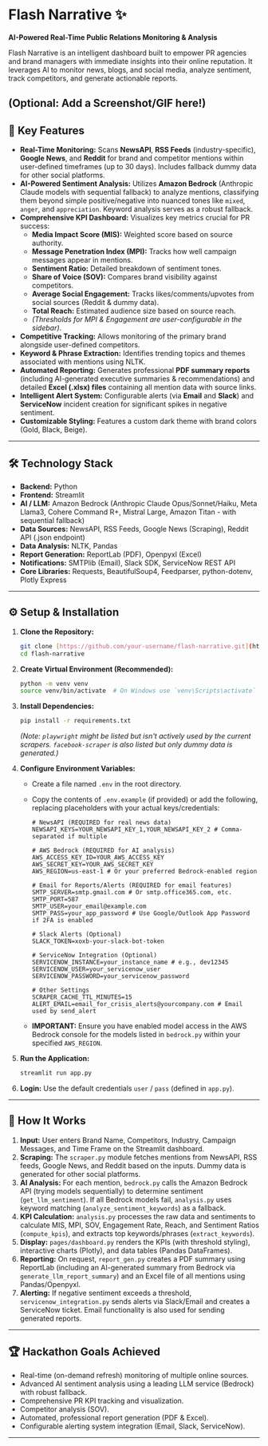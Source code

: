 # Flash Narrative ✨

**AI-Powered Real-Time Public Relations Monitoring & Analysis**

Flash Narrative is an intelligent dashboard built to empower PR agencies and brand managers with immediate insights into their online reputation. It leverages AI to monitor news, blogs, and social media, analyze sentiment, track competitors, and generate actionable reports.

**(Optional: Add a Screenshot/GIF here!)**
---

## 🚀 Key Features

* **Real-Time Monitoring:** Scans **NewsAPI**, **RSS Feeds** (industry-specific), **Google News**, and **Reddit** for brand and competitor mentions within user-defined timeframes (up to 30 days). Includes fallback dummy data for other social platforms.
* **AI-Powered Sentiment Analysis:** Utilizes **Amazon Bedrock** (Anthropic Claude models with sequential fallback) to analyze mentions, classifying them beyond simple positive/negative into nuanced tones like `mixed`, `anger`, and `appreciation`. Keyword analysis serves as a robust fallback.
* **Comprehensive KPI Dashboard:** Visualizes key metrics crucial for PR success:
    * **Media Impact Score (MIS):** Weighted score based on source authority.
    * **Message Penetration Index (MPI):** Tracks how well campaign messages appear in mentions.
    * **Sentiment Ratio:** Detailed breakdown of sentiment tones.
    * **Share of Voice (SOV):** Compares brand visibility against competitors.
    * **Average Social Engagement:** Tracks likes/comments/upvotes from social sources (Reddit & dummy data).
    * **Total Reach:** Estimated audience size based on source reach.
    * *(Thresholds for MPI & Engagement are user-configurable in the sidebar)*.
* **Competitive Tracking:** Allows monitoring of the primary brand alongside user-defined competitors.
* **Keyword & Phrase Extraction:** Identifies trending topics and themes associated with mentions using NLTK.
* **Automated Reporting:** Generates professional **PDF summary reports** (including AI-generated executive summaries & recommendations) and detailed **Excel (.xlsx) files** containing all mention data with source links.
* **Intelligent Alert System:** Configurable alerts (via **Email** and **Slack**) and **ServiceNow** incident creation for significant spikes in negative sentiment.
* **Customizable Styling:** Features a custom dark theme with brand colors (Gold, Black, Beige).

---

## 🛠️ Technology Stack

* **Backend:** Python
* **Frontend:** Streamlit
* **AI / LLM:** Amazon Bedrock (Anthropic Claude Opus/Sonnet/Haiku, Meta Llama3, Cohere Command R+, Mistral Large, Amazon Titan - with sequential fallback)
* **Data Sources:** NewsAPI, RSS Feeds, Google News (Scraping), Reddit API (.json endpoint)
* **Data Analysis:** NLTK, Pandas
* **Report Generation:** ReportLab (PDF), Openpyxl (Excel)
* **Notifications:** SMTPlib (Email), Slack SDK, ServiceNow REST API
* **Core Libraries:** Requests, BeautifulSoup4, Feedparser, python-dotenv, Plotly Express

---

## ⚙️ Setup & Installation

1.  **Clone the Repository:**
    ```bash
    git clone [https://github.com/your-username/flash-narrative.git](https://github.com/your-username/flash-narrative.git)
    cd flash-narrative
    ```

2.  **Create Virtual Environment (Recommended):**
    ```bash
    python -m venv venv
    source venv/bin/activate  # On Windows use `venv\Scripts\activate`
    ```

3.  **Install Dependencies:**
    ```bash
    pip install -r requirements.txt
    ```
    *(Note: `playwright` might be listed but isn't actively used by the current scrapers. `facebook-scraper` is also listed but only dummy data is generated.)*

4.  **Configure Environment Variables:**
    * Create a file named `.env` in the root directory.
    * Copy the contents of `.env.example` (if provided) or add the following, replacing placeholders with your actual keys/credentials:

        ```dotenv
        # NewsAPI (REQUIRED for real news data)
        NEWSAPI_KEYS=YOUR_NEWSAPI_KEY_1,YOUR_NEWSAPI_KEY_2 # Comma-separated if multiple

        # AWS Bedrock (REQUIRED for AI analysis)
        AWS_ACCESS_KEY_ID=YOUR_AWS_ACCESS_KEY
        AWS_SECRET_KEY=YOUR_AWS_SECRET_KEY
        AWS_REGION=us-east-1 # Or your preferred Bedrock-enabled region

        # Email for Reports/Alerts (REQUIRED for email features)
        SMTP_SERVER=smtp.gmail.com # Or smtp.office365.com, etc.
        SMTP_PORT=587
        SMTP_USER=your_email@example.com
        SMTP_PASS=your_app_password # Use Google/Outlook App Password if 2FA is enabled

        # Slack Alerts (Optional)
        SLACK_TOKEN=xoxb-your-slack-bot-token

        # ServiceNow Integration (Optional)
        SERVICENOW_INSTANCE=your_instance_name # e.g., dev12345
        SERVICENOW_USER=your_servicenow_user
        SERVICENOW_PASSWORD=your_servicenow_password

        # Other Settings
        SCRAPER_CACHE_TTL_MINUTES=15
        ALERT_EMAIL=email_for_crisis_alerts@yourcompany.com # Email used by send_alert
        ```
    * **IMPORTANT:** Ensure you have enabled model access in the AWS Bedrock console for the models listed in `bedrock.py` within your specified `AWS_REGION`.

5.  **Run the Application:**
    ```bash
    streamlit run app.py
    ```

6.  **Login:** Use the default credentials `user` / `pass` (defined in `app.py`).

---

## 📖 How It Works

1.  **Input:** User enters Brand Name, Competitors, Industry, Campaign Messages, and Time Frame on the Streamlit dashboard.
2.  **Scraping:** The `scraper.py` module fetches mentions from NewsAPI, RSS feeds, Google News, and Reddit based on the inputs. Dummy data is generated for other social platforms.
3.  **AI Analysis:** For each mention, `bedrock.py` calls the Amazon Bedrock API (trying models sequentially) to determine sentiment (`get_llm_sentiment`). If all Bedrock models fail, `analysis.py` uses keyword matching (`analyze_sentiment_keywords`) as a fallback.
4.  **KPI Calculation:** `analysis.py` processes the raw data and sentiments to calculate MIS, MPI, SOV, Engagement Rate, Reach, and Sentiment Ratios (`compute_kpis`), and extracts top keywords/phrases (`extract_keywords`).
5.  **Display:** `pages/dashboard.py` renders the KPIs (with threshold styling), interactive charts (Plotly), and data tables (Pandas DataFrames).
6.  **Reporting:** On request, `report_gen.py` creates a PDF summary using ReportLab (including an AI-generated summary from Bedrock via `generate_llm_report_summary`) and an Excel file of all mentions using Pandas/Openpyxl.
7.  **Alerting:** If negative sentiment exceeds a threshold, `servicenow_integration.py` sends alerts via Slack/Email and creates a ServiceNow ticket. Email functionality is also used for sending generated reports.

---

## 🏆 Hackathon Goals Achieved

* Real-time (on-demand refresh) monitoring of multiple online sources.
* Advanced AI sentiment analysis using a leading LLM service (Bedrock) with robust fallback.
* Comprehensive PR KPI tracking and visualization.
* Competitor analysis (SOV).
* Automated, professional report generation (PDF & Excel).
* Configurable alerting system integration (Email, Slack, ServiceNow).

---
